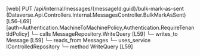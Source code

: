 [web] PUT /api/internal/messages/{messageId:guid}/bulk-mark-as-sent  (Dataverse.Api.Controllers.Internal.MessagesController.BulkMarkAsSent)  [L56–L69] [auth=Authentication.MachineToMachinePolicy,Authentication.RequireTenantIdPolicy]
  └─ calls MessageRepository.WriteQuery [L59]
  └─ writes_to Message [L59]
    └─ reads_from Messages
  └─ uses_service IControlledRepository<Message>
    └─ method WriteQuery [L59]

